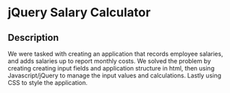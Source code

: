 # jQuery Salary Calculator

## Description

We were tasked with creating an application that records employee salaries, and adds salaries up to report monthly costs. We solved the problem by creating creating input fields and application structure in html, then using Javascript/jQuery to manage the input values and calculations. Lastly using CSS to style the application.
